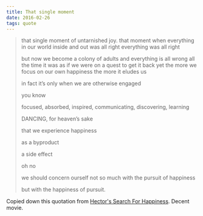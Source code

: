 ```yaml
---
title: That single moment
date: 2016-02-26
tags: quote
---
```


> that single moment of untarnished joy.
> that moment when everything in our world inside and out was all right
> everything was all right
>
> but now we become a colony of adults and everything is all wrong all the time
> it was as if we were on a quest to get it back
> yet the more we focus on our own happiness
> the more it eludes us
>
> in fact
> it’s only when we are otherwise engaged
>
> you know
>
> focused, absorbed, inspired, communicating, discovering, learning
>
> DANCING, for heaven’s sake
>
> that we experience happiness
>
> as a byproduct
>
> a side effect
>
> oh no
>
> we should concern ourself not so much with the pursuit of happiness
>
> but with the happiness of pursuit.

Copied down this quotation from [Hector's Search For Happiness](http://www.imdb.com/title/tt1626146/).
Decent movie.
